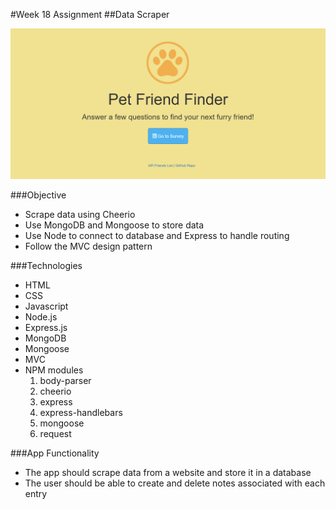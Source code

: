#Week 18 Assignment
##Data Scraper

![alt tag](https://github.com/winniemlau/friendFinder/blob/master/app/assets/images/screenshot.png)

###Objective

* Scrape data using Cheerio
* Use MongoDB and Mongoose to store data
* Use Node to connect to database and Express to handle routing
* Follow the MVC design pattern

###Technologies

* HTML
* CSS
* Javascript
* Node.js
* Express.js
* MongoDB
* Mongoose
* MVC
* NPM modules
  1. body-parser
	2. cheerio
	3. express
	4. express-handlebars
	5. mongoose
	6. request

###App Functionality

* The app should scrape data from a website and store it in a database
* The user should be able to create and delete notes associated with each entry
